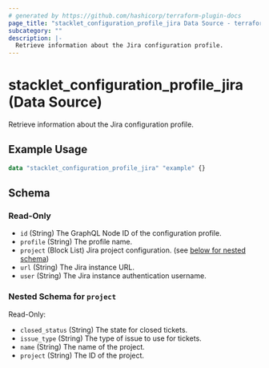 ```yaml
---
# generated by https://github.com/hashicorp/terraform-plugin-docs
page_title: "stacklet_configuration_profile_jira Data Source - terraform-provider-stacklet"
subcategory: ""
description: |-
  Retrieve information about the Jira configuration profile.
---
```


# stacklet_configuration_profile_jira (Data Source)

Retrieve information about the Jira configuration profile.

## Example Usage

```terraform
data "stacklet_configuration_profile_jira" "example" {}
```

<!-- schema generated by tfplugindocs -->
## Schema

### Read-Only

- `id` (String) The GraphQL Node ID of the configuration profile.
- `profile` (String) The profile name.
- `project` (Block List) Jira project configuration. (see [below for nested schema](#nestedblock--project))
- `url` (String) The Jira instance URL.
- `user` (String) The Jira instance authentication username.

<a id="nestedblock--project"></a>
### Nested Schema for `project`

Read-Only:

- `closed_status` (String) The state for closed tickets.
- `issue_type` (String) The type of issue to use for tickets.
- `name` (String) The name of the project.
- `project` (String) The ID of the project.
